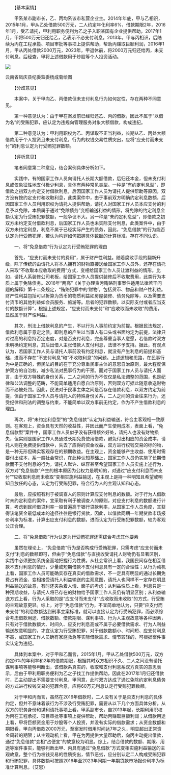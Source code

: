 　　【基本案情】

　　甲系某市副市长，乙、丙均系该市私营企业主。2014年年底，甲与乙相识，2015年1月，甲从乙处借款500万元，二人约定年化利率6%，借款期限2年，2016年1月，受乙请托，甲利用职务便利为乙之子入职某国有企业提供帮助，2017年1月，甲将500万元归还给乙，乙表示不必支付利息。2013年，甲与丙相识，后陆续为丙在工程承揽、项目审批等事项上提供帮助，帮助丙赚取巨额利润，2016年1月，甲从丙处借款2000万元，2023年，甲退休前，将2000万元归还给丙，未支付利息。后经查，甲将上述借款用于炒股等个人投资活动。

![](https://www.ccdi.gov.cn/hdjln/ywtt/202407/W020240726681615429089.jpeg)

云南省凤庆县纪委监委杨成菊绘图

　　【分歧意见】

　　本案中，关于甲向乙、丙借款但未支付利息行为如何定性，存在两种不同意见。

　　第一种意见认为：由于甲在案发前已经归还乙、丙的借款，因此不属于“以借为名”的受贿犯罪，应认定为违规向管理服务对象大额借款，构成违纪。

　　第二种意见认为：甲利用职权为乙、丙谋取不正当利益，长期从乙、丙处大额借款用于个人投资且未支付利息，行为的权钱交易性质突出，应将“应支付而未支付”的利息认定为行受贿犯罪数额。

　　【评析意见】

　　笔者同意第二种意见，结合案例具体分析如下。

　　实践中，有的国家工作人员向请托人长期大额借款，后归还本金，但未支付利息或仅象征性地支付极少利息，具体有两种常见类型。一种是“有约定利息型”，即借款之初双方约定支付借款利息，后因国家工作人员为请托人提供帮助等原因，双方没有按约定支付和收取利息，此类案件中，由于事前双方明确约定利息数额，后因国家工作人员利用职权为请托人提供帮助，请托人对国家工作人员本应支付的利息予以免除，本质属于通过“免除债务”变相输送利益的情形，将免除的约定利息金额认定为行受贿犯罪数额，一般争议不大。另一种是“未约定利息型”，即借款之初双方未约定支付借款利息，后国家工作人员也未实际支付利息，此类案件中，由于双方未约定利息，利息不属于已经实际产生的债务，因此，“免息借款”的行为能否认定为行受贿犯罪，若认为构罪如何把握具体数额的计算标准，存在不同认识。

　　一、将“免息借款”行为认定为行受贿犯罪的理由

　　首先，“应支付而未支付的费用”，属于财产性利益。随着腐败手段的翻新升级，除了传统的由请托人将本人拥有的财物直接送给国家工作人员外，还存在请托人采取“不收取本应收取的费用”方式，变相给国家工作人员让渡利益的情形。比如，请托人系装修公司老板，给国家工作人员提供装修后不收取费用，此类行为本质上属于免除债务。2016年“两高”《关于办理贪污贿赂刑事案件适用法律若干问题的解释》第十二条规定，“贿赂犯罪中的‘财物’，包括货币、物品和财产性利益。财产性利益包括可以折算为货币的物质利益如房屋装修、债务免除等，以及需要支付货币的其他利益如会员服务、旅游等。后者的犯罪数额，以实际支付或者应当支付的数额计算”，根据上述规定，“应支付而未支付”和“应收取而未收取”的费用，显然属于财产性利益。

　　其次，刑法上借款利息的产生，不以行为人事前约定为前提。根据民法规定，借款利息属于意定之债，即利息的产生以当事人有口头或书面约定为前提，法律只对过高的利息持否定态度，对是否支付利息，完全尊重当事人意愿，若借款时双方未明确约定利息，其后出借人主张借款人支付利息，法律不予支持。据此，有观点认为，若国家工作人员与请托人事前没有约定利息，就没有产生利息的前提和基础，进而不存在“不支付利息”和“不收取利息”的问题。上述逻辑和思路，在民事行为中是正确的，但民法的目的在于充分尊重民事主体的意思自治原则，最大程度保护双方的自治权，减少私法对民事行为的干预。而对于国家工作人员与请托人而言，由于双方特殊的身份关系，二人之间的行为不仅仅是私法调整的范围，也是纪律和公法调整的范畴，不能简单适用自愿自治原则，否则双方可据此随意收送财物而不必被处罚。因此，民法对于民事主体之间是否存在借款利息，以双方约定为前提，但由于国家工作人员与请托人的特殊身份关系，二人之间的资金往来行为，还受纪律和刑法的调整与约束，不能简单以双方事前无约定，作为不产生借款利息的理由。

　　再次，将“未约定利息型”的“免息借款”认定为利益输送，符合主客观相一致原则。在客观上，资金具有天然的收益性，并因此而产生使用成本，表面上看，“免息借款型”案件中，国家工作人员似乎没有获得额外好处，请托人也没有财物损失，但实则是国家工作人员通过长期免费使用借款，避免付出相应的资金成本，请托人则在免费提供借款中，失去了应得的资金收益，双方进行权钱交易的标的物，是一种无形但确实客观存在的预期收益。在主观上，资金能够产生收益、使用时需要付出成本，系一般社会常识，在此种认知基础上，国家工作人员仍实施了长期借款而不支付利息的行为，请托人默许、纵容甚至希望国家工作人员实施上述行为，双方对“免息借款”产生的根本原因为公权力是明知的，对通过“应支付利息而未支付”“应收取利息而未收取”变相实施利益输送，在主观上是持一种明知且希望或明知且放任的心态，认定为行受贿犯罪，符合行为人的主观认知和心态。

　　最后，应按照有利于被调查人的原则计算应支付利息的数额。对于行为人借款时未约定利息的案件，宜采取有利于被调查人的原则，对应支付利息的数额进行计算，考虑到民间借贷利率一般普遍高于银行贷款利率，从国家工作人员角度，其获得该笔资金最低成本的途径往往是银行贷款，因此，以借款同期一年期贷款市场报价利率为标准，计算出应支付利息的数额，进而认定为行受贿犯罪数额，较为客观公正合理。

　　二、将“免息借款”行为认定为行受贿犯罪还需综合考虑其他要素

　　虽然在理论上，“免息借款”行为是否构成行受贿犯罪，只需考虑“应支付而未支付”利息的数额即可，但由于“免息借款”与直接收受请托人财物仍有显著区别，实践中必须更加系统全面地把握行为性质。从社会常识上看，我国民间存在相互借款不支付利息的情形，少量或短期借款不支付利息具有一定的合理性；从行为动机上看，国家工作人员可能确实存在真实的借款需求，不一定具有明显的通过长期免费占有资金、变相接受请托人利益输送的主观意图，请托人也同样不一定存在明显利益输送的故意，有时还夹杂着人情、面子的考虑；从利益性质上看，利息只是一种预期收益，与请托人将已存在的财物给予国家工作人员仍有明显区别；从利益输送方式上看，行为人采取的是“应支付而未支付”“应收取而未收取”的方式，行受贿的主观故意更轻。综上，对于“免息借款”行为，不宜简单地认为，只要“应支付而未支付”的利息数额达到刑事立案标准，就可以直接认定为行受贿犯罪，而必须综合考虑借款用途、借款数额、借款期限、谋利事项、行为人主观故意等各种因素，只有对于借款数额大、时间久、应支付利息高或不属于必要借款需求、行为人利益输送故意明显的，才宜认定为行受贿犯罪，对于借款数额小、时间短、应支付利息不高，或国家工作人员确有家庭救急等实际借款需求、情节较轻的，可根据案件事实认定为违纪。

　　具体到本案中，对于甲和乙而言，2015年1月，甲从乙处借款500万元，双方约定6%的年利率和2年的借款期限，根据其时双方相识不久、二人之间没有请托谋利事项等能够判断出，该借款系真实的，收取和支付利息系双方真实的意思表示，后由于甲利用职务便利为乙之子找工作提供帮助，因此在2017年1月归还借款时，乙主动提出不需要支付利息，甲同意，此时双方达成了通过免除约定利息债务的方式进行权钱交易的犯罪合意，应将60万元利息认定行受贿犯罪数额。

　　对于甲和丙而言，虽然在2016年借款时，二人没有关于是否支付利息的具体约定，但并不意味着该行为不涉及行受贿犯罪，需要从以下几个方面具体分析。从双方的职务身份和谋利请托事项上看，甲系副市长，自2013年起，长期利用职权为丙在工程承揽、项目审批等事项上提供帮助，帮助丙赚取巨额利润；从借款用途上看，甲将巨额资金用于炒股等个人投资，并没有实际的借款需求；从资金数额和期限看，甲向丙借款2000万元，至案发时借用时间达7年之久，明显超出正常资金周转的期限；从主观动机上看，甲在为丙提供大量帮助后，向丙主动提出借款，通过“免息借款”变相“占便宜”的故意较为明显。综上，结合借款的数额、期限、用途等案件事实，能够判断出甲、丙具有通过“免息借款”方式变相实施利益输送的主观故意，整个行为权钱交易的性质突出，情节恶劣，应分别认定二人构成受贿犯罪和行贿犯罪，具体数额可按照2016年至2023年同期一年期贷款市场报价利率为标准计算利息。（艾思）
